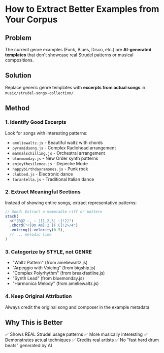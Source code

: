 # How to Extract Better Examples from Your Corpus

## Problem
The current genre examples (Funk, Blues, Disco, etc.) are **AI-generated templates** that don't showcase real Strudel patterns or musical compositions.

## Solution
Replace generic genre templates with **excerpts from actual songs** in `music/strudel-songs-collection/`.

## Method

### 1. Identify Good Excerpts
Look for songs with interesting patterns:
- `ameliewaltz.js` - Beautiful waltz with chords
- `pyramidsong.js` - Complex Radiohead arrangement  
- `mammalschilling.js` - Orchestral arrangement
- `bluemonday.js` - New Order synth patterns
- `enjoythesilence.js` - Depeche Mode
- `happybirthdayramones.js` - Punk rock
- `clubbed.js` - Electronic dance
- `tarantella.js` - Traditional Italian dance

### 2. Extract Meaningful Sections
Instead of showing entire songs, extract representative patterns:

```javascript
// Good: Extract a memorable riff or pattern
stack(
  n("[0@2 ~, ~ [[1,2,3] ~]!2]")
  .chord("<[Dm Am]!2 [F C]!2>/4")
  .voicing().velocity(0.5),
  // ... melodic line
)
```

### 3. Categorize by STYLE, not GENRE
- "Waltz Pattern" (from ameliewaltz.js)
- "Arpeggio with Voicing" (from bigship.js)
- "Complex Polyrhythm" (from breakfastline.js)
- "Synth Lead" (from bluemonday.js)
- "Harmonica Melody" (from ameliewaltz.js)

### 4. Keep Original Attribution
Always credit the original song and composer in the example metadata.

## Why This is Better
✅ Shows REAL Strudel usage patterns
✅ More musically interesting
✅ Demonstrates actual techniques
✅ Credits real artists
✅ No "fast hard drum beats" generated by AI
